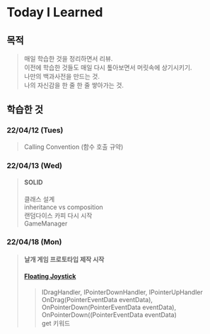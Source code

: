# Today I Learned

## 목적
> 매일 학습한 것을 정리하면서 리뷰.   
> 이전에 학습한 것들도 매일 다시 톺아보면서 머릿속에 상기시키기.   
> 나만의 백과사전을 만드는 것.   
> 나의 자신감을 한 줄 한 줄 쌓아가는 것.   

## 학습한 것

### 22/04/12 (Tues)
> Calling Convention (함수 호출 규약)

### 22/04/13 (Wed)
> #### SOLID   
> 클래스 설계   
> inheritance vs composition   
> 랜덤다이스 카피 다시 시작   
> GameManager   

### 22/04/18 (Mon)
> #### 날개 게임 프로토타입 제작 시작   
> #### [Floating Joystick](https://github.com/knemo333/TIL/tree/master/Unity)  
> > IDragHandler, IPointerDownHandler, IPointerUpHandler   
> > OnDrag(PointerEventData eventData), OnPointerDown(PointerEventData eventData), OnPointerDown((PointerEventData eventData)   
> > get 키워드   